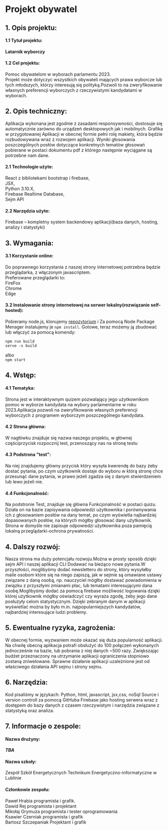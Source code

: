 # Projekt obywatel

## 1. Opis projektu:

#### 1.1 Tytuł projektu:
**Latarnik wyborczy**
#### 1.2 Cel projektu:
Pomoc obywatelom w wyborach parlamentu 2023.  
Projekt może dotyczyc wszystkich obywateli mających prawa wyborcze lub tych młodszych, którzy interesują się polityką.Pozwoli to na zweryfikowanie własnych preferencji wyborczych z rzeczywistymi kandydatami w wyborach.

## 2. Opis techniczny:

Aplikacja wykonana jest zgodnie z zasadami responsywności, dostosuje się automatycznie zarówno do urządzeń desktopowych jak i mobilnych.  Grafika w przygotowanej Aplikacji w obecnej formie pełni rolę makiety, która będzie rozbudowywana wraz z rozwojem aplikacji.  Wyniki głosowania poszczególnych posłów dotyczące konkretnych tematów głosowań pobierane w postaci dokumentu pdf z którego następnie wyciągane są potrzebne nam dane.
#### 2.1 Technologie użyte:
React z bibliotekami bootstrap i firebase,  
JSX,  
Python 3.10.X,  
Firebase Realtime Database,  
Sejm API  
####  2.2 Narzędzia użyte:
Firebase – kompletny system backendowy aplikacji(baza danych, hosting, analizy i statystyki)  
## 3. Wymagania:
#### 3.1 Korzystanie online:
Do poprawnego korzystania z naszej strony internetowej potrzebna będzie przeglądarka, z włączonym javascriptem.  
Preferowane przeglądarki to:  
FireFox  
Chrome  
Edge  
#### 3.2 Instalowanie strony internetowej na serwer lokalny(rozwiązanie self-hosted):
Pobieramy node.js, klonujemy [repozytorium](https://github.com/Pawlikss/projekt-latarnik) i Za pomocą Node Package Menager instalujemy je ```npm install```.  Gotowe, teraz możemy ją zbudować lub włączyć za pomocą komendy:  
```
npm run build
serve -s build
```
albo  
```npm start```  

## 4. Wstęp:

#### 4.1 Tematyka:
Strona jest w interaktywnym quizem pozwalający jego użytkownikom pomoc w wyborze kandydata na wybory parlamentarne w roku 2023.Aplikacja pozwoli na zweryfikowanie własnych preferencji wyborczych z programem wyborczym poszczególnego kandydata.
#### 4.2 Strona główna:
W nagłówku znajduje się nazwa naszego projektu, w głównej częściprzycisk rozpocznij test, przenoszący nas na stronę testu
#### 4.3 Podstrona "test":
Na niej znajdujemy główny przycisk który wysyła kwerendę do bazy żeby dostać pytania, po czym użytkownik dostaje do wyboru w którą stronę chce przesunąć dane pytania, w prawo jeżeli zgadza się z danym stwierdzeniem lub lewo jeżeli nie.

#### 4.4 Funkcjonalność:
Na podstronie Test, znajduje się główna Funkcjonalność w postaci quizu. Działa on na bazie zapisywania odpowiedzi użytkownika i porównywania ich z głosowaniem posłów na dany temat, po czym wyświetla najbardziej dopasowanych posłów, na których mógłby głosować dany użytkownik. 
Strona w domyśle nie zapisuje odpowiedzi użytkownika poza pamięcią lokalną przeglądarki-ochrona prywatności.

## 4. Dalszy rozwój:

Nasza strona ma duży potencjału rozwoju.Można w prosty sposób dzięki sejm API i naszej aplikacji CLI Dodawać na bieżąco nowe pytania.W przyszłości, moglibyśmy dodać newsletteru do strony, który wysyłałby maile osobom które się na niego zapiszą, jak w sejmie są omawiane ustawy związane z daną osobą, np. nauczyciel mógłby dostawać powiadomienia w związku z przyszłymi zmianami płac, lub tematami interesującymi dana osobę.Moglibyśmy dodać za pomocą firebase możliwość logowania dzięki której użytkownik mógłby oświadczyć czy wyraża zgodę, żeby jego dane posłużyły celom statystycznym. Dzięki zebranym danym w aplikacji wyświetlać można by było m.in. najpopularniejszych kandydatów, najbardziej interesujące ludzi problemy.

## 5. Ewentualne ryzyka, zagrożenia:

W obecnej formie, wyzwaniem może okazać się duża popularność aplikacji. Na chwilę obecną aplikacja potrafi obsłużyć do 100 połączeń wykonanych jednocześnie na bazie, lub pobrania z niej danych ~500 razy. Zwiększając budżet przeznaczony na utrzymanie aplikacji ograniczenia stopniowo zostaną zniwelowane.
Sprawne działanie aplikacji uzależnione jest od właściwego działania API sejmu i strony sejmu.

## 6. Narzędzia:

Kod pisaliśmy w językach: Python, html, javascript, jsx,css, noSql
Source i version controll za pomocą GitHuba
Firebase jako hosting serwera wraz z dostępem do bazy danych z czasem rzeczywistym i narzędzia związane z statystyką oraz analiza.

## 7. Informacje o zespole:

#### Nazwa drużyny: 
***TBA***
#### Nazwa szkoły: 
Zespół Szkół Energetycznych Technikum Energetyczno-informatyczne w Lublinie
#### Członkowie zespołu:
Paweł Hrabia programista i grafik.  
Dawid Rej programista i projektant  
Mikołaj Grymuza programista i tester oprogramowania  
Ksawier Czerniak programista i grafik  
Bartosz Szczepaniak Projektant i grafik